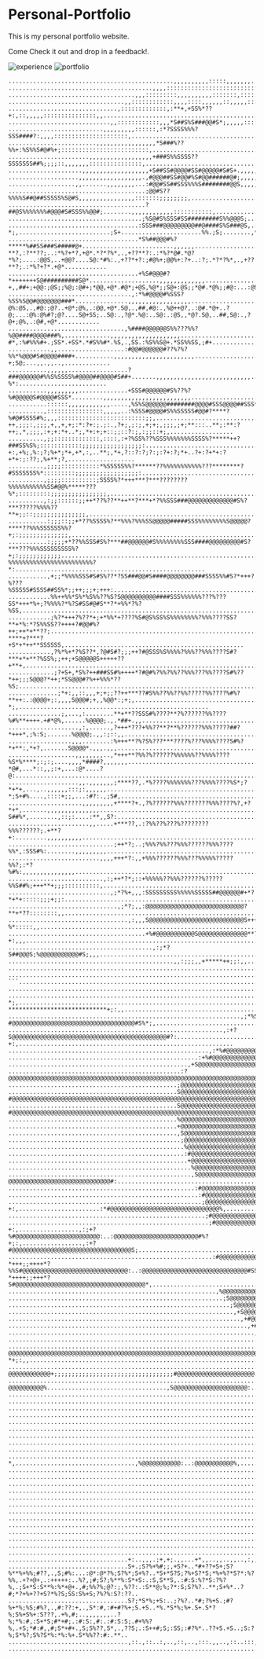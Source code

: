 # Personal-Portfolio
 
This is my personal portfolio website.

Come Check it out and drop in a feedback!.

![experience](https://github.com/user-attachments/assets/92417b4e-cd8b-446e-ac32-1e0a2955fe51)
![portfolio](https://github.com/user-attachments/assets/80227e62-6cb0-4855-8b75-7306fb0bfaa6)



```.........................................................................................................................................................................................................................................................................................................
...............................................,,,,,,,,,,:::::,,,,,,,.......................................................................................................................................................................................................................................
.........................................,,,,::::::::::::::::::::::::::,,,,.................................................................................................................................................................................................................................
....................................,,,:::::::::,,,,,,,,,,:::::::,::::::::::,,,.............................................................................................................................................................................................................................
.................................,,::::::::::::,,,,::::,,,,,,::,,,,,::::::::::::,,..........................................................................................................................................................................................................................
...............................,:::::::::::::,:**+,+SS%*??+:,::,,,,,:::::::::::::::,,.......................................................................................................................................................................................................................
.............................,,::::::::::::,,,*S##S%S###@@#S*;,,,,,:::::::::::::::::::,.....................................................................................................................................................................................................................
...........................,,,,,,,,,::::::,:*?SSSS%%%?SSS####?:,,,,:::::::::::::::::::::,...................................................................................................................................................................................................................
.........................,,,,,,,,,,,,,,,,,*S###%??%%+:%S%%S#@#%+;:::::::::::::::::::::::::,.................................................................................................................................................................................................................
.......................,,,,,,,,,,,,,,,,,,+###S%%SSSS??SSSSSSS##%;;;;::,,,,,,,:::::::::::::::,...............................................................................................................................................................................................................
.....................,,,,,,,,,,,,,,,,,,,+S##SS#@@@@#SS#@@@@@#S#S+.,,,,,,,,,,,,:::::::::::::::,..............................................................................................................................................................................................................
....................,,,,,,,,,,,,,,,,,,.,#@@@##SS#@@#%S#@@######@#;,,,,,,,,,:,,::::::::;;;;;;;;:,...........................................................................................................,,,.,,::,,..,:,,,,...............................................................................
...................,,.......,,,,,,,,...:#@@#SS##SSS%%%S########@@S,,,,,,,,,::::::::::;;;;;;;;;;;,..........................................................................................................+;++++++++;,,+:++;+..............................................................................
.......................................;@@#S??%%%%S##@##SSSSS%S@#S,,,,,,,,,,,,,,,,:::::::;;;;;;;;,.........................................................................................................,.,,,,,,,,:,.,,,,,,..............................................................................
.......................................?##@S%%%%%%%#@@@#S#SSS%%@@#;........,,,,,,,,,,,,:::::::::::,.........................................................................................................................................................................................................
......................................;%S@#S%SSS#SS#########S%%@@@S;.........,,,,,,,,,,,,,,,,,,,,,,,........................................................................................................................................................................................................
.....................................:SSS###@@@@@@@@@##@####S%S###@S,...............,,,,,,,,,,,,,,,,,....................................,;*?*;,..........................;S+.......................%%.;S;........,**,....+*;....+*,.:**,.........;*,..;+,...................................;S;............
.....................................*S%##@@@#%?*****%##SS###S#####@+..........................,,,,,,....................................*@?;*%;.,*%?**?,:?**??;..:*%?+*?,+@*.*?*?%*,.,+??**?:.:*%?*@#.*@?*%?;....:@@S,..+@@?....S@:*#%:.,+??*+?:;#@%+;@@%+:?+..:?;.*?*?%*,.,+??**?;.:*%?+?*.+@*............
.....................................+%S#@@@#?*+++++++S@##########S@*....................,,,,,,,,,,,,,...................................:%S%?+,,##+;+@@:;@S;;%@;:@#+;*@@,+@*.#@*;+@S,%@*;;S@+:@S;;*@#.*@%;;#@:...:@S#%.;@%@?....S@#@+...%@*;;S@+,S@+::S@+:;@%..;@?.#@*;+@S,%@*;;S@+:@S;;*@@,+@*............
...................................,:*%#@@@@#%SSS?%SS%S@@#@@@@@@@###*...............,,,,,,,,,,,,,,,,,,...................................:+;:?@%:@S,.,#@:;@?..+@*;@%,.:@@,+@*.S@,.,##,#@:.,%@++@?,.:@#.*@+..?@;...:@%:@%#?;@?....S@+SS;..S@:.,?@*.%@:..S@:.:@S,,*@?.S@,..##,S@:.,?@+;@%,.:@#,+@*............
.................................,%####@@@@@@S%%???%%?%@@####@@@@###%,.............,,,,,,,,,,,,,,,,,,,,..................................:%S%%%;.+SS%%S#,:#*..;#+.+SS%%SS,;#+.%S,.,SS.:%S%%%#;.*SS%%#S.+#;..*#;...,#%.;#%,:#*....%#,,?#*,:%#%%%#+.;SS*.+SS*.*#S%%#*.%S,.,SS.:%S%%S@+.*SS%%SS,;#+............
............,,...................:#@@#@@@@@@#??%?%?%%*%@@@#S#@@@@####+...........,,,,,,,,,,,,,,,,,,,,,,,...................................,,,.....,,..,..,,...,....,,.,,..,..,,...,,...,,,.,....,,.,,..,...,,.....,,..,...,,....,,...,,,..,,,.,....,,...,,..,,,.,,.,,...,,.;%?+;S@;...,,.,,..,.............
...........,,,,,,.................?###@@@@@@#%%S%SSSS%#@@@@##@@@@#S##+.......,,,,,,,,,,,,,,,,,,,,,,,,,,,....................................................................................................................................................................,+??%*:.........................
...........,,,,,,,,,..............+SSS#@@@@@@#S%??%?%#@@@@@S#@@@@#SSS*.........,,,,,,,,,,,,,,,,,,,,,,,,,....................................................................................................................................................................................................
...........::::::,,,,,,,,,,,,.....,%S%S@@@@@@########@@@@#SSS@@@@##SSS*;,.......,,,,,,,,,,,,,,,,,,,,,,,,.........................................,:,,.....:,.............,:,.................,:.,........,,,.................,,.....,,:,,,.:,..,:,.........:,..,,.,,.........,:.............................
..........,::::::::::::::::,,,,,..:%SSS#@@@@#S%%SSSSS#@@#?****?%#@#SSSS#%;,,,:::::::::::::::::::::::::;;,.......................................++;;;:+.:;+*;+,:;;;,+;,.;?++,;;;:,;;;,+,,+,+;:*:?+:;.;:.,?+;,;:;,+;+;,;;;,;+;**:::..**;:**:?++;,*,;;;,:+;+:*+..*;,*+:+;+::;;::?:;,:;;::+;,..................
..........,;;:::::::::::::,::::,:+?%SS%??%SSS%%%%%%%SSSS%?*****++?###SS%S%;::::::::::::;;;;;;;;;;;;;;;;;:......................................,?;,::,***,**:*+**+*:?:..:++*:%+**+*:;,?::?:%::?,?;,*+*,.,?+:,+%;,%:;?;%+*;*+,+*,:,..**;,*+,?::?:?;?:;:?+:?;*+..?+:?+*+:?+*+:;:??;,%+**;?,...................
..........,;;;;:::::::::::*%SSSSS%%?******??%%%%%%%%%%%???********?#SSSSSSS%*:::::::::;;;;;;;;;;;;;;;;;;:.......................................,;;;:.:%:.:;;;,,;;:,;...,;;;,:;;,,;;:,:;;;,;.,;.:;.;?,..,;;:,;,;:?;;:,:;;,::.,;:+:..:;;,,;,;,,;,;,:;;,,;;;,::..;,.::,;;;:,;;:,;,;,:;;,,;....................
..........,;;;;::::::::::;SSSS%?*+++***?***????????%%%%%%%%%%%SS#@@%*****???%*;:::::::::;;;;;;;;;;;;;;;;,.............................................::...........................................::...........,;..............,...........................................................................
..........,:;;::::::;;++*??%??**++**?***+*?%%SSS###@@@@@@@@@@@@@#S%?***?????%%%%??**+;;::;;;;;;;;;;;;;;;,...................................................................................................................................................................................................
...........:;;;::;;+*??%SSSS%?**%%%?%%%SS@@@@@#####SSS%%%%%%%%S@@@@@?****??%%%SSSSSS%%?+;:;;;;;;;;;;;;;;,.............................................................................,,,,,,,,,,,,,,,,,,,,,,,...............................................................................................
...........:;;;;+*??%%SSS#S%?***##@@@@@@#S%%%%%%%%SSS####@@@@@@@@@#S?***???%%%SSSSSSSSS%?+;:;;;;;;;;;;;;..........................................................................,,:,,,,,,,,,,,,,,,,,,,,,,,,,:,,.......,+?%%%%%%%%%%%%%%%%%%%%%%%%?*:......................................................
...........,+;;*%%%%SSS#S#S%??*?SS###@@#S####@@@@@@@@###SSSS%%#S?*+++?%???%SSSSS#SSSS##SS%*;;++;;;+;+++:.........................................................................::,...........................,:,.....+S############################S?,....................................................
............%%++%%*S%*%S%%??%S?S@@@@@@@@@@####SSS%%%%%%???%???SS*+++*%+;?%%%%?*%?S#SS#@#S**?*+%%*?%?%SS,........................................................................,:....,,,.....,,:,.,.,:.,,,,,....:,...;##SSSSSSSSSSSSSSSSSSSSSS%SSSSSS#?,...................................................
............;%?*+++?%??*+;+*%%*+????%S#@S%SS%S%%%%%%%%?%%%????SS?**+*%:*?S%%SS??++++?#@@#%?++;++*+**??;.........................................................................:,....;***+*****%*+****,*:+?:....,:...*#SSSS%+?****+?***?+S*+*++**SSSSSS,...................................................
............,?%*%+*?%S??*,?@#S#?;;;++?#@SSS%S%%%%?%%%??%%%????S#?***+*+**?%SS%;;++;+S@@@@@S+++++??+**+,.........................................................................,:....,,,,,,,,,,,,,,,,,.,,,,.....:,...:S#SSSSSSSSSSSSSSSSSSSSSSSSSSSSS#?....................................................
.............;?+S+,*S%?++###SS#%++++*?#@#%?%%?%%??%%%???%%????S#%??*++;;;S@@@?*++;*SS@@@#?%++%%%*??%S;...........................................................................,:,,.........................,,:,.....:%S###########################S*,....................................................
..............;*+:,,::,,,+;+;;??++***??#S%%??%%??%%?????%%????%#%?**++:.:@@@@+;:,,,,S@@@#;+,,%@@*:;+;,.............................................................................,,,,:::::::::::::::::::::,,,,.........:+*???????????????????????*;,......................................................
...............;,...,:........**+**??SSS#%????**?%??????%%????%#%**++++.+#*@%,......%@@@@;.,.*##+.,,........................................................................................................................................................................................................
....................,:,......,?+++*???+%%??**?**%??????%%%?????##?*+++*,;%:S;.......%@@@@;.,,:;::,,..................................................................................................,:;;,........,::,.........:;;:.........................................................................
..................,,,........:%+++**?%?S%???***????%???%%%%????S#%?*+**:,*+?,.......S@@@@*.,,,.,,,.................................................................................................,*%#@@@%:....,;+,,+;,.....;%%SS%%;.......................................................................
...................,,,,,,,,..,*+++**?%%?%??????%%%%%%??%%%%????%S*%****;:;:;....,,,,*####?,,,,,,,..................................................................................................+@????*@#,...*::,,;:+,...:@*....?@:......................................................................
....................,,.,,,,,,,;****??,.*%????%%%%%%%???%%%%????%S*;?*+*+,...,..,,,,,,:::;:,,,,,,...................................................................................................;@?*;S+#%....,::::+;;,...:#?:.,;S#,......................................................................
.....................,,,,,,,,,+****?+.,?%??????%%%???????%%%????%?,+?*+*,.......,,,,,,,,,,,,,,,.....................................................................................................;?S##%*,........,::;:....:**,,S?:.......................................................................
.......................,,.....+***??,.:?%%??%???%????????%%%??????;.+**?+:.........,,,,,,,,,,.........................................................................................................,,,......................,............................................................................
..............................;++*?;..;%%%?%%???%%%??????%%%????%%*,:SSS#%:........,,,,,,,,,................................................................................................................................................................................................................
..........................,,,,+++*?:,,+%%%??????%%%???%%%%%?????%%?;:*?%#%:,,,,,,,,,,,,,,,..................................................................................................................................................................................................................
...........................,:;++*?*;::+%%%%%??%%%??????%?????%%S##%;+++**+;;;::::::::::,....................................................................................................................................................................................................................
.............................,;*?%+,,,:SSSSSSSSS%%%%%SSSSS##@@@@@@#+*?*+*+:::::;;;+;;:......................................................................................................................................................................................................................
...............................,;*?;,,:@@@@@@@@@@@@@@@@@@@@@@@@@@@@?**+*??::::::::,,........................................................................................................................................................................................................................
..................................,:,,,S@@@@@@@@@@@@@@@@@@@@@@@@@@@S+++?%*:::::,,...........................................................................................................................................................................................................................
.......................................+%#@@@@@@@@@@@S@@@@@@@@@@@@@@**??+:,,,...............................................................................................................................................................................................................................
.........................................,:;*?S##@@@S;%@@@@@@@@@@@#S;,,,....................................................................................................................................................................................................................................
...............................................,,:;;;,,+*****++;;:,,........................................................................................................................................................................................................................................
............................................................................................................................................................................................................................................................................................................
.........................................................................................................................................................................................................................................................................................................```
```.........................................................................................................................................................................................................................................................................................................
............................................................................................................................................................................................................................................................................................................
.......................................................................,,:;+**************************???*;,....................................................................................,;*?****************************+;:,,.......................................................................
..................................................................,;*%S#@@@@@@@@@@@@@@@@@@@@@@@@@@@@@@@@@@@#?;,..............................................................................,;?#@@@@@@@@@@@@@@@@@@@@@@@@@@@@@@@@@@@#S%*;,..................................................................
.............................................................,:+?S@@@@@@@@@@@@@@@@@@@@@@@@@@@@@@@@@@@@@@@@@@@@#?:..........................................................................:*S@@@@@@@@@@@@@@@@@@@@@@@@@@@@@@@@@@@@@@@@@@@@S?+:,.............................................................
.........................................................,:*%#@@@@@@@@@@@@@@@@@@@@@@@@@@@@@@@@@@@@@@@@@@@@@@@@@@@S*:....................................................................:*S@@@@@@@@@@@@@@@@@@@@@@@@@@@@@@@@@@@@@@@@@@@@@@@@@@@#%*:,.........................................................
......................................................:+%#@@@@@@@@@@@@@@@@@@@@@@@@@@@@@@@@@@@@@@@@@@@@@@@@@@@@@@@@@@S*:..............................................................:*S@@@@@@@@@@@@@@@@@@@@@@@@@@@@@@@@@@@@@@@@@@@@@@@@@@@@@@@@@@#%+:......................................................
...................................................,+S@@@@@@@@@@@@@@@@@@@@@@@@@@@@@@@@@@@@@@@@@@@@@@@@@@@@@@@@@@@@@@@@@S+:........................................................,+%@@@@@@@@@@@@@@@@@@@@@@@@@@@@@@@@@@@@@@@@@@@@@@@@@@@@@@@@@@@@@@@@@S*:...................................................
.................................................:?@@@@@@@@@@@@@@@@@@@@@@@@@@@@@@@@@@@@@@@@@@@@@@@@@@@@@@@@@@@@@@@@@@@@@@@%+,..................................................,+%@@@@@@@@@@@@@@@@@@@@@@@@@@@@@@@@@@@@@@@@@@@@@@@@@@@@@@@@@@@@@@@@@@@@@@@?:.................................................
................................................;@@@@@@@@@@@@@@@@@@@@@@@@@@@@@@@@@@@@@@@@@@@@@@@@@@@@@@@@@@@@@@@@@@@@@@@@@@@@%+,............................................,;%#@@@@@@@@@@@@@@@@@@@@@@@@@@@@@@@@@@@@@@@@@@@@@@@@@@@@@@@@@@@@@@@@@@@@@@@@@@@;................................................
................................................S@@@@@@@@@@@@@@@@@@@@@@@@@@@@@@@@@@@@@@@@@@@@@@@@@@@@@@@@@@@@@@@@@@@@@@@@@@@@@@#?;,......................................,;?#@@@@@@@@@@@@@@@@@@@@@@@@@@@@@@@@@@@@@@@@@@@@@@@@@@@@@@@@@@@@@@@@@@@@@@@@@@@@@@S................................................
................................................S@@@@@@@@@@@@@@@@@@@@@@@@@@@@@@@@@@@@@@@@@@@@@@@@@@@@@@@@@@@@@@@@@@@@@@@@@@@@@@@@@#?;,................................,;?#@@@@@@@@@@@@@@@@@@@@@@@@@@@@@@@@@@@@@@@@@@@@@@@@@@@@@@@@@@@@@@@@@@@@@@@@@@@@@@@@@S................................................
................................................%@@@@@@@@@@@@@@@@@@@@@@@@@@@@@@@@@@@@@@@@@@@@@@@@@@@@@@@@@@@@@@@@@@@@@@@@@@@@@@@@@@@@#?:............................:*#@@@@@@@@@@@@@@@@@@@@@@@@@@@@@@@@@@@@@@@@@@@@@@@@@@@@@@@@@@@@@@@@@@@@@@@@@@@@@@@@@@@@%................................................
................................................+@@@@@@@@@@@@@@@@@@@@@@@@@@@@@@@@@@@@@@@@@@@@@@@@@@@@@@@@@@@@@@@@@@@@@@@@@@@@@@@@@@@@@@@S*:......................:*S@@@@@@@@@@@@@@@@@@@@@@@@@@@@@@@@@@@@@@@@@@@@@@@@@@@@@@@@@@@@@@@@@@@@@@@@@@@@@@@@@@@@@@@+................................................
................................................,S@@@@@@@@@@@@@@@@@@@@@@@@@@@@@@@@@@@@@@@@@@@@@@@@@@@@@@@@@@@@@@@@@@@@@@@@@@@@@@@@@@@@@@@@@S*:................:*S@@@@@@@@@@@@@@@@@@@@@@@@@@@@@@@@@@@@@@@@@@@@@@@@@@@@@@@@@@@@@@@@@@@@@@@@@@@@@@@@@@@@@@@@@S,................................................
.................................................;@@@@@@@@@@@@@@@@@@@@@@@@@@@@@@@@@@@@@@@@@@@@@@@@@@@@@@@@@@@@@@@@@@@@@@@@@@@@@@@@@@@@@@@@@@@@S+:..........,+%@@@@@@@@@@@@@@@@@@@@@@@@@@@@@@@@@@@@@@@@@@@@@@@@@@@@@@@@@@@@@@@@@@@@@@@@@@@@@@@@@@@@@@@@@@@@;.................................................
..................................................%@@@@@@@@@@@@@@@@@@@@@@@@@@@@@@@@@@@@@@@@@@@@@@@@@@@@@@@@@@@@@@@@@@@@@@@@@@@@@@@@@@@@@@@@@@@@@@%+:....:+%@@@@@@@@@@@@@@@@@@@@@@@@@@@@@@@@@@@@@@@@@@@@@@@@@@@@@@@@@@@@@@@@@@@@@@@@@@@@@@@@@@@@@@@@@@@@@@%..................................................
..................................................:#@@@@@@@@@@@@@@@@@@@@@@@@@@@@#+*%S#@@@@@@@@@@@@@@@@@@@@@@@@@@@@@@@@@@@@@@@@@@@@@@@@@@@@@@@@@@@@@@:..:@@@@@@@@@@@@@@@@@@@@@@@@@@@@@@@@@@@@@@@@@@@@@@@@@@@@@@@@@@@@@@#S%*+#@@@@@@@@@@@@@@@@@@@@@@@@@@@@#,..................................................
...................................................+@@@@@@@@@@@@@@@@@@@@@@@@@@@@@%,..,:;*%S#@@@@@@@@@@@@@@@@@@@@@@@@@@@@@@@@@@@@@@@@@@@@@@@@@@@@@@@@:..:@@@@@@@@@@@@@@@@@@@@@@@@@@@@@@@@@@@@@@@@@@@@@@@@@@@@@@@@#S%*;:,..,%@@@@@@@@@@@@@@@@@@@@@@@@@@@@#:...................................................
....................................................%@@@@@@@@@@@@@@@@@@@@@@@@@@@@@#;.......,:;*%S#@@@@@@@@@@@@@@@@@@@@@@@@@@@@@@@@@@@@@@@@@@@@@@@@@@:..:@@@@@@@@@@@@@@@@@@@@@@@@@@@@@@@@@@@@@@@@@@@@@@@@@@#S%*;:,.......;#@@@@@@@@@@@@@@@@@@@@@@@@@@@@#;....................................................
....................................................,S@@@@@@@@@@@@@@@@@@@@@@@@@@@@@@?,...........,:;*%S@@@@@@@@@@@@@@@@@@@@@@@@@@@@@@@@@@@@@@@@@@@@@:..:@@@@@@@@@@@@@@@@@@@@@@@@@@@@@@@@@@@@@@@@@@@@@S%*+:,...........,?@@@@@@@@@@@@@@@@@@@@@@@@@@@@@#:.....................................................
.....................................................:#@@@@@@@@@@@@@@@@@@@@@@@@@@@@@@#*,...............,:+*%S#@@@@@@@@@@@@@@@@@@@@@@@@@@@@@@@@@@@@@@:..:@@@@@@@@@@@@@@@@@@@@@@@@@@@@@@@@@@@@@@@S%*+:,...............,*#@@@@@@@@@@@@@@@@@@@@@@@@@@@@@S:......................................................
......................................................:#@@@@@@@@@@@@@@@@@@@@@@@@@@@@@@@#*,...................,:+*%S@@@@@@@@@@@@@@@@@@@@@@@@@@@@@@@@@:..:@@@@@@@@@@@@@@@@@@@@@@@@@@@@@@@@@#%*+:,...................,*#@@@@@@@@@@@@@@@@@@@@@@@@@@@@@@S,.......................................................
.......................................................;@@@@@@@@@@@@@@@@@@@@@@@@@@@@@@@@@#?:.......................,:+*%S#@@@@@@@@@@@@@@@@@@@@@@@@@@:..:@@@@@@@@@@@@@@@@@@@@@@@@@@@#%?+:,.......................:*#@@@@@@@@@@@@@@@@@@@@@@@@@@@@@@@%,........................................................
........................................................;#@@@@@@@@@@@@@@@@@@@@@@@@@@@@@@@@@@S*:,.........................,:+S@@@@@@@@@@@@@@@@@@@@@@@:..:@@@@@@@@@@@@@@@@@@@@@@@S+:,.........................,:*%@@@@@@@@@@@@@@@@@@@@@@@@@@@@@@@@@*..........................................................
.........................................................;#@@@@@@@@@@@@@@@@@@@@@@@@@@@@@@@@@@@@#?+:,.................,:;+?%#@@@@@@@@@@@@@@@@@@@@@@@@:..:@@@@@@@@@@@@@@@@@@@@@@@@#%?+;:,.................,:+?#@@@@@@@@@@@@@@@@@@@@@@@@@@@@@@@@@@S;...........................................................
..........................................................:#@@@@@@@@@@@@@@@@@@@@@@@@@@@@@@@@@@@@@@@#S?*+++;;++++*?%%S#@@@@@@@@@@@@@@@@@@@@@@@@@@@@@@:..:@@@@@@@@@@@@@@@@@@@@@@@@@@@@@@#SS%?*++++;;+++*?S#@@@@@@@@@@@@@@@@@@@@@@@@@@@@@@@@@@@@@*,............................................................
...........................................................,%@@@@@@@@@@@@@@@@@@@@@@@@@@@@@@@@@@@@@@@@@@@@@@@@@@@@@@@@@@@@@@@@@@@@@@@@@@@@@@@@@@@@@@@:..:@@@@@@@@@@@@@@@@@@@@@@@@@@@@@@@@@@@@@@@@@@@@@@@@@@@@@@@@@@@@@@@@@@@@@@@@@@@@@@@@@@@@?:..............................................................
.............................................................;S@@@@@@@@@@@@@@@@@@@@@@@@@@@@@@@@@@@@@@@@@@@@@@@@@@@@@@@@@@@@@@@@@@@@@@@@@@@@@@@@@@@@@:..:@@@@@@@@@@@@@@@@@@@@@@@@@@@@@@@@@@@@@@@@@@@@@@@@@@@@@@@@@@@@@@@@@@@@@@@@@@@@@@@@@@%:................................................................
...............................................................;S@@@@@@@@@@@@@@@@@@@@@@@@@@@@@@@@@@@@@@@@@@@@@@@@@@@@@@@@@@@@@@@@@@@@@@@@@@@@@@@@@@@:..:@@@@@@@@@@@@@@@@@@@@@@@@@@@@@@@@@@@@@@@@@@@@@@@@@@@@@@@@@@@@@@@@@@@@@@@@@@@@@@@@%:..................................................................
................................................................,+S@@@@@@@@@@@@@@@@@@@@@@@@@@@@@@@@@@@@@@@@@@@@@@@@@@@@@@@@@@@@@@@@@@@@@@@@@@@@@@@@@:..:@@@@@@@@@@@@@@@@@@@@@@@@@@@@@@@@@@@@@@@@@@@@@@@@@@@@@@@@@@@@@@@@@@@@@@@@@@@@@#?:....................................................................
..................................................................,+#@@@@@@@@@@@@@@@@@@@@@@@@@@@@@@@@@@@@@@@@@@@@@@@@@@@@@@@@@@@@@@@@@@@@@@@@@@@@@@@:..:@@@@@@@@@@@@@@@@@@@@@@@@@@@@@@@@@@@@@@@@@@@@@@@@@@@@@@@@@@@@@@@@@@@@@@@@@@@%+,......................................................................
....................................................................,+#@@@@@@@@@@@@@@@@@@@@@@@@@@@@@@@@@@@@@@@@@@@@@@@@@@@@@@@@@@@@@@@@@@@@@@@@@@@@@:..:@@@@@@@@@@@@@@@@@@@@@@@@@@@@@@@@@@@@@@@@@@@@@@@@@@@@@@@@@@@@@@@@@@@@@@@@S*:.........................................................................
......................................................................,*#@@@@@@@@@@@@@@@@@@@@@@@@@@@@@@@@@@@@@@@@@@@@@@@@@@@@@@@@@@@@@@@@@@@@@@@@@@@:..:@@@@@@@@@@@@@@@@@@@@@@@@@@@@@@@@@@@@@@@@@@@@@@@@@@@@@@@@@@@@@@@@@@@@#%+:............................................................................
........................................................................,*#@@@@@@@@@@@@@@@@@@@@@@@@@@@@@@@@@@@@@@@@@@@@@@@@@@@@@@@@@@@@@@@@@@@@@@@@@:..:@@@@@@@@@@@@@@@@@@@@@@@@@@@@@@@@@@@@@@@@@@@@@@@@@@@@@@@@@@@@@#S%*+:,,...............................................................................
..........................................................................,?@@@@@@@@@@@@@@@@@@@@@@@@@@@@@@@@@@@@@@@@@@@@@@@@@@@@@@@@@@@@@@@@@@@@@@@@:..:@@@@@@@@@@@@@@@@@@@@@@@@@@@@@@@@@@@@@@@@@@@@@@@@@@##SS%?*+;:,,......................................................................................
............................................................................:?@@@@@@@@@@@@+;;;;;;;;;;;;;;;;;;;;;;;;;;;;;;;;;;#@@@@@@@@@@@@@@@@@@@@@@:..:@@@@@@@@@@@@@@@@@@@@@@#+;;;;;;;;;;;;;;;;;;;;:::::,,,................................................................................................
..............................................................................:?@@@@@@@@@@%..................................,S@@@@@@@@@@@@@@@@@@@@@:..:@@@@@@@@@@@@@@@@@@@@@S:.............................................................................................................................
................................................................................:%@@@@@@@@@%..................................,S@@@@@@@@@@@@@@@@@@@@:..:@@@@@@@@@@@@@@@@@@@@S,..............................................................................................................................
..................................................................................;%@@@@@@@@?..................................,S@@@@@@@@@@@@@@@@@@@:..:@@@@@@@@@@@@@@@@@@@S,...............................................................................................................................
....................................................................................;%@@@@@@@*..................................,%@@@@@@@@@@@@@@@@@@:..:@@@@@@@@@@@@@@@@@@S,................................................................................................................................
......................................................................................;S@@@@@@+..................................,%@@@@@@@@@@@@@@@@@:..:@@@@@@@@@@@@@@@@@%,.................................................................................................................................
........................................................................................;S@@@@@;..................................,%@@@@@@@@@@@@@@@@:..:@@@@@@@@@@@@@@@@%,..................................................................................................................................
.........................................................................................,+S@@@#:..................................,%@@@@@@@@@@@@@@@:..:@@@@@@@@@@@@@@@%,...................................................................................................................................
...........................................................................................,+#@@#,..................................,%@@@@@@@@@@@@@@:..:@@@@@@@@@@@@@@%,....................................................................................................................................
.............................................................................................,*#@S,..................................,%@@@@@@@@@@@@@:..:@@@@@@@@@@@@@%,.....................................................................................................................................
...............................................................................................,*@%,..................................,%@@@@@@@@@@@@:..:@@@@@@@@@@@@%,......................................................................................................................................
.................................................................................................,?*,..................................,%@@@@@@@@@@@:..:@@@@@@@@@@@%,.......................................................................................................................................
...................................................................................................:,...................................,%@@@@@@@@@@:..:@@@@@@@@@@S,........................................................................................................................................
.........................................................................................................................................,S@@@@@@@@@:..:@@@@@@@@@S,.........................................................................................................................................
..........................................................................................................................................,S@@@@@@@@:..:@@@@@@@@S,..........................................................................................................................................
...........................................................................................................................................,S@@@@@@@:..:@@@@@@@#:...........................................................................................................................................
............................................................................................................................................:#@@@@@@:..:@@@@@@#:............................................................................................................................................
.............................................................................................................................................:#@@@@@:..:@@@@@#:.............................................................................................................................................
..............................................................................................................................................;@@@@@:..:@@@@@;..............................................................................................................................................
...............................................................................................................................................;@@@@:..:@@@@;...............................................................................................................................................
................................................................................................................................................;@@@:..:@@@+................................................................................................................................................
.................................................................................................................................................+@@:..:@@+.................................................................................................................................................
..................................................................................................................................................+@:..:@*..................................................................................................................................................
...................................................................................................................................................*:..:*...................................................................................................................................................
..............................................................................,............................................................,...................................,..........,.....................................................,...........................................................
..................................+:..,,,.;+,+;.,,...+*,,..,,..,,..,:,,:?.,,.,?:+;,...,*::?:,...,,..,,,...,,,.,,,.,,:,,:,..,,,,+*.,,.,,...;*:*:...........;*++:.,,,.,,..,,:,..,?,,,:...,?,?:,,:,..,,....,:,,.,,,...:,?;.,?,.,,.,*:,*,,,,....::?:*;,..,,.,,...++,,,,...;*,.,:,..,,,,.,,,.++,*;:,..,,..,,,++..
..................................S+.;S?%+%#;;,+S?+..*#+??+S+;S?%**%+%%;#??,.,S;#%:...:@*:@*?%;S?%*;S+%?..*S+*S?S;?%+S?*S;*%+%?*S?*:%?%%,.+?+@+,.:+++++:..%?,;#;S?;%**%:S*+S:.:S,S**S,.:#:S:%?*S:?%?%,.;S+*S:S**%:%*+@+.,#;%%?%;@?:;,%??:.:S**@;%;?*:S;S?%?..**;S+%*..?#;*?+%+??+S?*%?S;SS:S%+S;?%?%:S?:??..
..................................S?;*S*%;+S:..;?%?..*#;?%+S.;#?%+*%;%S;#%?,.,#:??:+,.,S*:#,:#+#?%+;S.+S..*%.*S*%;%+.S+.S*?%;S%+S%+:S???,.+%,#;..,,,,,,,..?%;*%:#,:S+*S;#*+#;.:#:S:,#:.:#:S:S;.#+%%?%,.+S;*#:#,,#;S*+#+.,S;S%??,S*,.,??S;.:S++#;S;:SS;:#?%*..??+S.+S..;S:?%;S*%?;S%?S*%:*%:%+.S*%%??:#:.**..
..................................,::.,::..:,..,::,..,:::.,,..,::..:::,,,.:,..:,,::*,..,:,:.,:.,::.,,.,:..,,..,:,.,,.,,.,,.:::,,,,:,,::,..,,.,:...........,:::..:..,::,:#;:,..,:.:,.:,.,:.:,,,.:,.::,...,:::,:..:.,:::,..:..::,.,:,..,::...,:::,,,.,:..,::...,,,,.,,...::.::,.;%*S+.::,.,:,,,.:,.::,.:..,,..
.........................................................................................................................................................................................................................................................................................................```
